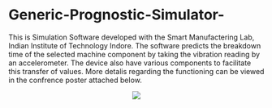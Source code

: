 # Generic-Prognostic-Simulator-

This is Simulation Software developed with the Smart Manufactering Lab, Indian Institute of Technology Indore. The software predicts the breakdown time of the selected machine component by taking the vibration reading by an accelerometer. The device also have various components to facilitate this transfer of values. More detalis regarding the functioning can be viewed in the confrence poster attached below.
<p align="center">
<img src="https://drive.google.com/thumbnail?id=1F7B2Ugcc2o23RiAOpuL0Sujx_9JfarvC"/>
</p>
